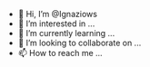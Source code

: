- 👋 Hi, I’m @Ignaziows
- 👀 I’m interested in ...
- 🌱 I’m currently learning ...
- 💞️ I’m looking to collaborate on ...
- 📫 How to reach me ...

<!---
Ignaziows/Ignaziows is a ✨ special ✨ repository because its `README.md` (this file) appears on your GitHub profile.
You can click the Preview link to take a look at your changes.
--->
